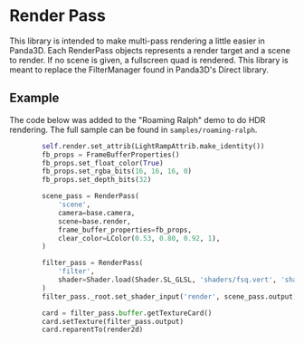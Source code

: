 # Render Pass
This library is intended to make multi-pass rendering a little easier in Panda3D.
Each RenderPass objects represents a render target and a scene to render.
If no scene is given, a fullscreen quad is rendered.
This library is meant to replace the FilterManager found in Panda3D's Direct library.

## Example
The code below was added to the "Roaming Ralph" demo to do HDR rendering.
The full sample can be found in `samples/roaming-ralph`.
```python
        self.render.set_attrib(LightRampAttrib.make_identity())
        fb_props = FrameBufferProperties()
        fb_props.set_float_color(True)
        fb_props.set_rgba_bits(16, 16, 16, 0)
        fb_props.set_depth_bits(32)

        scene_pass = RenderPass(
            'scene',
            camera=base.camera,
            scene=base.render,
            frame_buffer_properties=fb_props,
            clear_color=LColor(0.53, 0.80, 0.92, 1),
        )

        filter_pass = RenderPass(
            'filter',
            shader=Shader.load(Shader.SL_GLSL, 'shaders/fsq.vert', 'shaders/fsq.frag')
        )
        filter_pass._root.set_shader_input('render', scene_pass.output)

        card = filter_pass.buffer.getTextureCard()
        card.setTexture(filter_pass.output)
        card.reparentTo(render2d)
```
